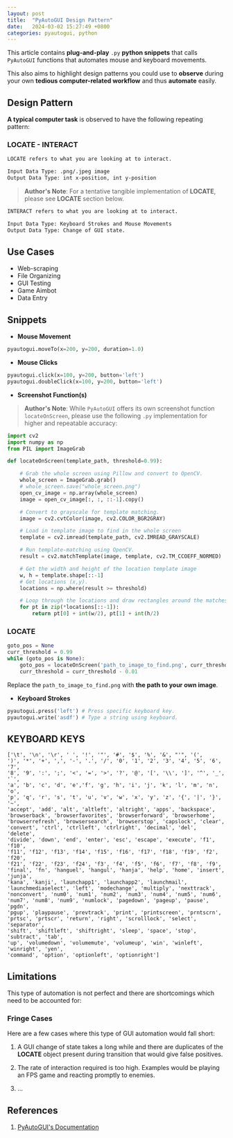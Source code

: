 ```yaml
---
layout: post
title:  "PyAutoGUI Design Pattern"
date:   2024-03-02 15:27:49 +0800
categories: pyautogui, python
---
```



This article contains **plug-and-play** `.py` **python snippets** that calls `PyAutoGUI` functions that automates mouse and keyboard movements.

This also aims to highlight design patterns you could use to **observe** during your own **tedious computer-related workflow** and thus **automate** easily.

## **Design Pattern**

**A typical computer task** is observed to have the following repeating pattern:

### **LOCATE - INTERACT**
```bash
LOCATE refers to what you are looking at to interact.

Input Data Type: .png/.jpeg image
Output Data Type: int x-position, int y-position
```
> **Author's Note**: For a tentative tangible implementation of **LOCATE**, please see **LOCATE** section below.

```bash
INTERACT refers to what you are looking at to interact.

Input Data Type: Keyboard Strokes and Mouse Movements
Output Data Type: Change of GUI state.
```

## **Use Cases**

- Web-scraping
- File Organizing
- GUI Testing
- Game Aimbot
- Data Entry

## **Snippets**

- **Mouse Movement**

```python
pyautogui.moveTo(x=200, y=200, duration=1.0)
```

- **Mouse Clicks**

```python
pyautogui.click(x=100, y=200, button='left')
pyautogui.doubleClick(x=100, y=200, button='left')
```

- **Screenshot Function(s)**

> **Author's Note**: While `PyAutoGUI` offers its own screenshot function `locateOnScreen`, please use the following `.py` implementation for higher and repeatable accuracy: 

```python
import cv2
import numpy as np
from PIL import ImageGrab 

def locateOnScreen(template_path, threshold=0.99):

    # Grab the whole screen using Pillow and convert to OpenCV.
    whole_screen = ImageGrab.grab()
    # whole_screen.save("whole_screen.png")
    open_cv_image = np.array(whole_screen)
    image = open_cv_image[:, :, ::-1].copy()

    # Convert to grayscale for template matching.
    image = cv2.cvtColor(image, cv2.COLOR_BGR2GRAY)

    # Load in template image to find in the whole screen
    template = cv2.imread(template_path, cv2.IMREAD_GRAYSCALE)

    # Run template-matching using OpenCV.
    result = cv2.matchTemplate(image, template, cv2.TM_CCOEFF_NORMED)

    # Get the width and height of the location template image
    w, h = template.shape[::-1]
    # Get locations (x,y).
    locations = np.where(result >= threshold)

    # Loop through the locations and draw rectangles around the matches
    for pt in zip(*locations[::-1]):
        return pt[0] + int(w/2), pt[1] + int(h/2)
```

### LOCATE
```python
goto_pos = None
curr_threshold = 0.99
while (goto_pos is None):
    goto_pos = locateOnScreen('path_to_image_to_find.png', curr_threshold)
    curr_threshold = curr_threshold - 0.01
```
Replace the `path_to_image_to_find.png` with **the path to your own image**.

- **Keyboard Strokes**

```python
pyautogui.press('left') # Press specific keyboard key.
pyautogui.write('asdf') # Type a string using keyboard.
```

## **KEYBOARD KEYS**

```
['\t', '\n', '\r', ' ', '!', '"', '#', '$', '%', '&', "'", '(',
')', '*', '+', ',', '-', '.', '/', '0', '1', '2', '3', '4', '5', '6', '7',
'8', '9', ':', ';', '<', '=', '>', '?', '@', '[', '\\', ']', '^', '_', '`',
'a', 'b', 'c', 'd', 'e','f', 'g', 'h', 'i', 'j', 'k', 'l', 'm', 'n', 'o',
'p', 'q', 'r', 's', 't', 'u', 'v', 'w', 'x', 'y', 'z', '{', '|', '}', '~',
'accept', 'add', 'alt', 'altleft', 'altright', 'apps', 'backspace',
'browserback', 'browserfavorites', 'browserforward', 'browserhome',
'browserrefresh', 'browsersearch', 'browserstop', 'capslock', 'clear',
'convert', 'ctrl', 'ctrlleft', 'ctrlright', 'decimal', 'del', 'delete',
'divide', 'down', 'end', 'enter', 'esc', 'escape', 'execute', 'f1', 'f10',
'f11', 'f12', 'f13', 'f14', 'f15', 'f16', 'f17', 'f18', 'f19', 'f2', 'f20',
'f21', 'f22', 'f23', 'f24', 'f3', 'f4', 'f5', 'f6', 'f7', 'f8', 'f9',
'final', 'fn', 'hanguel', 'hangul', 'hanja', 'help', 'home', 'insert', 'junja',
'kana', 'kanji', 'launchapp1', 'launchapp2', 'launchmail',
'launchmediaselect', 'left', 'modechange', 'multiply', 'nexttrack',
'nonconvert', 'num0', 'num1', 'num2', 'num3', 'num4', 'num5', 'num6',
'num7', 'num8', 'num9', 'numlock', 'pagedown', 'pageup', 'pause', 'pgdn',
'pgup', 'playpause', 'prevtrack', 'print', 'printscreen', 'prntscrn',
'prtsc', 'prtscr', 'return', 'right', 'scrolllock', 'select', 'separator',
'shift', 'shiftleft', 'shiftright', 'sleep', 'space', 'stop', 'subtract', 'tab',
'up', 'volumedown', 'volumemute', 'volumeup', 'win', 'winleft', 'winright', 'yen',
'command', 'option', 'optionleft', 'optionright']
```

## **Limitations**
This type of automation is not perfect and there are shortcomings which need to be accounted for:

### **Fringe Cases**
Here are a few cases where this type of GUI automation would fall short:

1. A GUI change of state takes a long while and there are duplicates of the **LOCATE** object present
during transition that would give false positives.

2. The rate of interaction required is too high. Examples would be playing an FPS game and reacting
promptly to enemies.

3. ...


## **References**

1. [PyAutoGUI's Documentation](https://pyautogui.readthedocs.io/en/latest/)
